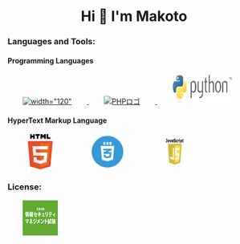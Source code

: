 <h1 align="center">Hi 👋 I'm Makoto</h1>
  
  <h3 style="align-items: left;">Languages and Tools:</h3>
<!--   <h5 style="align-items: left;">Development Environment</h5>
  <div style="align-items: left;">
    <a href="https://git-scm.com/" target="_blank"> <img src="img/git-icon.svg" alt=width="60" height="60"/> </a>
  </div> -->
  
  
  <h4 style="align-items: left;">Programming Languages</h4>
  <div style="align-items: left;">
    <a href="https://simple.wikipedia.org/wiki/C_(programming_language)" target="_blank"> <img src="https://cdn.discordapp.com/attachments/831127414067298304/881152499258646578/220px-C_Programming_Language.png" alt=width="120" height="60" hspace="30"/> </a>
  <a href="https://ja.wikipedia.org/wiki/%E3%83%95%E3%82%A1%E3%82%A4%E3%83%AB:PHP-logo.svg" target="_blank"> <img src="https://upload.wikimedia.org/wikipedia/commons/2/27/PHP-logo.svg" alt="PHPロゴ" width="60" height="60" hspace="30"/> </a>
  <a href="https://ja.wikipedia.org/wiki/Python" target="_blank"> <img src="img/Python_logo.svg.png" alt="pythonロゴ" width="120" height="60" hspace="30"/> </a>

  </div>
  <h4 style="align-items: left;">HyperText Markup Language</h4>
  <div style="align-items: left;">
    <a href="https://ja.wikipedia.org/wiki/HTML5" target="_blank"><img src="img/HTML5_logo.svg.png"  alt="HTML5ロゴ" width="70" height="70" hspace="30"></a>
    <a href="https://simple.wikipedia.org/wiki/Cascading_Style_Sheets" target="_blank"><img src="img/css.webp"  alt="CS5ロゴ" width="70" height="70" hspace="30"></a>
    <a href="https://ja.wikipedia.org/wiki/JavaScript target="_blank"><img src="img/javascript.png"  alt="JSロゴ" width="70" height="70" hspace="30"></a>

  </div>
    <h3 style="align-items: left;">License:</h3>
    <a href="https://www.jitec.ipa.go.jp/sg/about.html" target="_blank"><img src="img/ロゴ.png"  alt="ロゴ" width="70" height="70" hspace="30"></a>
<!--     <h3 style="align-items: left;">Language:</h3>  -->
                                                                                                                                     
<!--    <h3 style="align-items: left;">Statistics:</h3> 



[![Top Langs](https://github-readme-stats.vercel.app/api/top-langs/?username=lion-rion)](https://github.com/anuraghazra/github-readme-stats)
 -->
